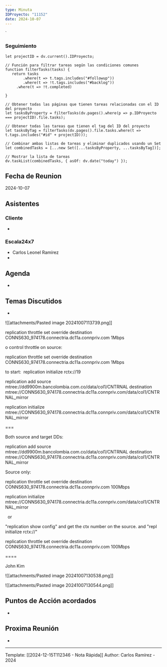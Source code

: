 ```yaml
---
type: Minuta
IDProyecto: "11152"
date: 2024-10-07
---
```

`

### Seguimiento

```dataviewjs
let projectID = dv.current().IDProyecto;

// Función para filtrar tareas según las condiciones comunes
function filterTasks(tasks) {
   return tasks
        .where(t => t.tags.includes("#followup"))
        .where(t => !t.tags.includes("#backlog"))
     .where(t => !t.completed)
        
}

// Obtener todas las páginas que tienen tareas relacionadas con el ID del proyecto
let tasksByProperty = filterTasks(dv.pages().where(p => p.IDProyecto === projectID).file.tasks);

// Obtener todas las tareas que tienen el tag del ID del proyecto
let tasksByTag = filterTasks(dv.pages().file.tasks.where(t => t.tags.includes("#id" + projectID)));

// Combinar ambas listas de tareas y eliminar duplicados usando un Set
let combinedTasks = [...new Set([...tasksByProperty, ...tasksByTag])];

// Mostrar la lista de tareas
dv.taskList(combinedTasks, { asOf: dv.date("today") });
 ```
## Fecha de Reunion
2024-10-07

## Asistentes

### Cliente
* 
### Escala24x7
- Carlos Leonel Ramírez
-  

## Agenda
* 
## Temas Discutidos
*  


![[attachments/Pasted image 20241007113739.png]]

replication throttle set override destination CONNS630_974178.connectria.dc11a.connpriv.com 1Mbps


o control throttle on source: 


replication throttle set override destination CONNS630_974178.connectria.dc11a.connpriv.com 1Mbps

to start:  replication initialize rctx://19


replication add source mtree://dd9900m.bancolombia.com.co/data/col1/CNTRNAL destination mtree://CONNS630_974178.connectria.dc11a.connpriv.com/data/col1/CNTRNAL_mirror

  

replication initialize mtree://CONNS630_974178.connectria.dc11a.connpriv.com/data/col1/CNTRNAL_mirror

===

Both source and target DDs:

replication add source mtree://dd9900m.bancolombia.com.co/data/col1/CNTRNAL destination mtree://CONNS630_974178.connectria.dc11a.connpriv.com/data/col1/CNTRNAL_mirror

  

Source only:

replication throttle set override destination CONNS630_974178.connectria.dc11a.connpriv.com 100Mbps

replication initialize mtree://CONNS630_974178.connectria.dc11a.connpriv.com/data/col1/CNTRNAL_mirror

  or

"replication show config" and get the ctx number on the source. and "repl initialize rctx://<your number>"





replication throttle set override destination CONNS630_974178.connectria.dc11a.connpriv.com 100Mbps


====

John Kim


![[attachments/Pasted image 20241007130538.png]]

![[attachments/Pasted image 20241007130544.png]]



## Puntos de Acción acordados
- 

## Proxima Reunión
*   

---
Template: [[2024-12-15T112346 - Nota Rápida]]
Author: Carlos Ramírez - 2024
